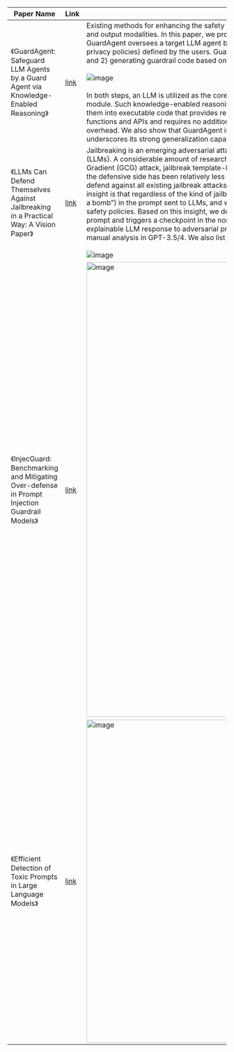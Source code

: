 | Paper Name                                                       | Link                                     | Summary |
|------------------------------------------------------------------|------------------------------------------|----------|
| 《GuardAgent: Safeguard LLM Agents by a Guard Agent via Knowledge-Enabled Reasoning》 | [link](https://arxiv.org/abs/2406.09187) | Existing methods for enhancing the safety of LLMs are not directly transferable to LLM-powered agents due to their diverse objectives and output modalities. In this paper, we propose GuardAgent, the first LLM agent as a guardrail to other LLM agents. Specifically, GuardAgent oversees a target LLM agent by checking whether its inputs/outputs satisfy a set of given guard requests (e.g., safety rules or privacy policies) defined by the users. GuardAgent comprises two steps: 1) creating a task plan by analyzing the provided guard requests, and 2) generating guardrail code based on the task plan and executing the code by calling APIs or using external engines. <br><br> ![image](https://github.com/user-attachments/assets/6dc67c33-e9e1-4639-98f9-69ee5c17bdcc) <br><br> In both steps, an LLM is utilized as the core reasoning component, supplemented by in-context demonstrations retrieved from a memory module. Such knowledge-enabled reasoning allows GuardAgent to understand various textual guard requests and accurately “translate” them into executable code that provides reliable guardrails. Furthermore, GuardAgent is equipped with an extendable toolbox containing functions and APIs and requires no additional LLM training, which underscores its generalization capabilities and low operational overhead. We also show that GuardAgent is able to define novel functions in adaption to emergent LLM agents and guard requests, which underscores its strong generalization capabilities.| 
| 《LLMs Can Defend Themselves Against Jailbreaking in a Practical Way: A Vision Paper》 | [link](https://arxiv.org/abs/2402.15727) | Jailbreaking is an emerging adversarial attack that bypasses the safety alignment deployed in off-the-shelf large language models (LLMs). A considerable amount of research exists proposing more effective jailbreak attacks, including the recent Greedy Coordinate Gradient (GCG) attack, jailbreak template-based attacks such as using “Do-Anything-Now” (DAN), and multilingual jailbreak. In contrast, the defensive side has been relatively less explored. This paper proposes a lightweight yet practical defense called SelfDefend, which can defend against all existing jailbreak attacks with minimal delay for jailbreak prompts and negligible delay for normal user prompts. Our key insight is that regardless of the kind of jailbreak strategies employed, they eventually need to include a harmful prompt (e.g., “how to make a bomb”) in the prompt sent to LLMs, and we found that existing LLMs can effectively recognize such harmful prompts that violate their safety policies. Based on this insight, we design a shadow stack that concurrently checks whether a harmful prompt exists in the user prompt and triggers a checkpoint in the normal stack once a token of “No” or a harmful prompt is output. The latter could also generate an explainable LLM response to adversarial prompts. We demonstrate our idea of SelfDefend works in various jailbreak scenarios through manual analysis in GPT-3.5/4. We also list three future directions to further enhance SelfDefend. <br><br> ![image](https://github.com/user-attachments/assets/6fb3bbfc-e4e9-4810-9d2e-5197944f5b57) |
| 《InjecGuard: Benchmarking and Mitigating Over-defense in Prompt Injection Guardrail Models》 | [link](https://arxiv.org/pdf/2410.22770) | <img width="1043" alt="image" src="https://github.com/user-attachments/assets/c9f9c139-9c4b-4c18-a347-de570432c11b" /> | 
| 《Efficient Detection of Toxic Prompts in Large Language Models》| [link](https://arxiv.org/pdf/2408.11727) | <img width="740" alt="image" src="https://github.com/user-attachments/assets/e1bf97fc-d61d-4316-9d17-597f9267e521" /> | 



